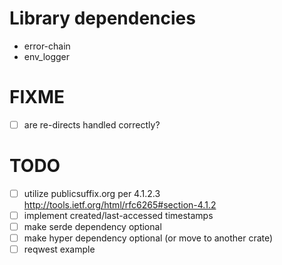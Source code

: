 # Library dependencies
* error-chain
* env_logger

# FIXME
- [ ] are re-directs handled correctly?

# TODO
- [ ] utilize publicsuffix.org per 4.1.2.3 http://tools.ietf.org/html/rfc6265#section-4.1.2
- [ ] implement created/last-accessed timestamps
- [ ] make serde dependency optional
- [ ] make hyper dependency optional (or move to another crate)
- [ ] reqwest example

